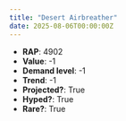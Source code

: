 ```yaml
---
title: "Desert Airbreather"
date: 2025-08-06T00:00:00Z
---
```

- **RAP**: 4902
- **Value**: -1
- **Demand level**: -1
- **Trend**: -1
- **Projected?**: True
- **Hyped?**: True
- **Rare?**: True
